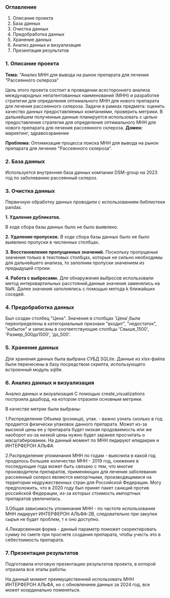 ### Оглавление 

1. Описание проекта
2. База данных
3. Очистка данных
4. Предобработка данных
5. Хранение данных
6. Анализ данных и визуализация
7. Презентация результатов

### 1. Описание проекта

**Тема:** "Анализ МНН для вывода на рынок препарата для лечения "Рассеянного склероза"
 
Цель этого проекта состоит в проведении всестороннего анализа международных непатентованных наименований (МНН) и разработке стратегии для определения оптимального МНН для нового препарата для лечения рассеянного склероза. Задачи в рамках предмета: оценить качество данных предоставляемых компаниями, проверить метрики. В дальнейшем полученные данные планируется использовать с целью предоставления стратегии для определения оптимального МНН для нового препарата для лечения рассеянного склероза.
**Домен:** маркетинг, здравоозранение

**Проблема:** Оптимизация процесса поиска МНН для вывода на рынок препарата для лечение "Рассеянного склероза".

### 2. База данных
Используется внутренняя база данных компании DSM-group на 2023 год по заболеванию рассеянный склероз.

### 3. Очистка данных

Первичную обработку данных проводили с использованием библиотеки pandas.

**1. Удаление дубликатов.**

В ходе сбора базы данных было не было выявлено.

**2. Удаление пропусков.**
В ходе сбора базы данных было не было выявлено пропуски в численных столбцах.

**3. Восстановление пропущенных значений.**
Поскольку пропущеные значения только в текстовых столбцах, которые не сильно необходимы для дальнейшего анализа, то заполним пропуски значением из предыдущей строки.

**4. Работа с выбросами.**
Для обнаружения выбросов использовали метод интерквартильных расстояний,данные значения заменялись на NaN. Далее значения заполнялись с помощью метода k ближайших соседей.

### 4. Предобработка данных

Был создан столбец "Цена". Значения в столбцах 'Цена',были переопределены в категориальные признаки "входит", "недостаток", "избыток" и записаны в соответствующие столбцы 'Свыше_1500', 'Размер_500до1500', 'до_500'.

### 5. Хранение данных

Для хранения данных была выбрана СУБД SQLite. Данные из xlsx-файла были перенесены в базу посредством скрипта, использующего встроенный модуль sqlite.

### 6. Анализ данных и визуализация

Анализ данных и визуализация
С помощью create_visualizations построила дашборд, на котором отразили основным метрики.

В качестве метрик были выбраны:

1.Распределение Объема (розница), упак. - важно узнать сколько в год продается физически упаковок данного препарата. Может из-за высокой цены ее у препарата будет низкая продоваемость или же наоборот из-за низкой цены нужно будет заранее просчитать о масштабировании. На данный момент по МНН лидируют ипидакрин и ИНТЕРФЕРОН АЛЬФА

2.Распределение упоминания МНН по годам - выяснила в какой год продалось большее количество МНН - 2019 год, снижение в последующие года может быть связано с тем, что многие производители препаратов, применяющих для лечения заболевания рассеянный склероз являются импортными, производящимися на территории недружественных стран для Российской Федерации. Могу предположить, что в 2020 году был принят пакет санкций против российской Федерации, из-за которых стоимость импортных препаратов увеличилась.

3.Общая зависимость упоминания МНН - по частоте использования МНН лидирует ИНТЕРФЕРОН АЛЬФА-2В, следовательно при закупки сырья не будет проблем, т к оно доступно.

4.Лекарсвенная форма - данный параметр поможет скоректировать сумму по смете при просчете создания препарата, чтобы учесть это в себестоимость препарата.

### 7. Презентация результатов
Подготовила итоговую презентацию результатов проекта, в которой отразила все этапы работы.

На данный момент преимущественней использовать МНН ИНТЕРФЕРОН АЛЬФА, но с обновлением данных за 2024 год, все может координально поменяться.
